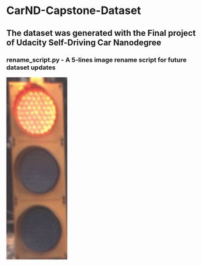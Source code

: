 # CarND-Capstone-Dataset
## The dataset was generated with the Final project of Udacity Self-Driving Car Nanodegree 
### rename_script.py - A 5-lines image rename script for future dataset updates


![Traffic Lights](sample.gif)
